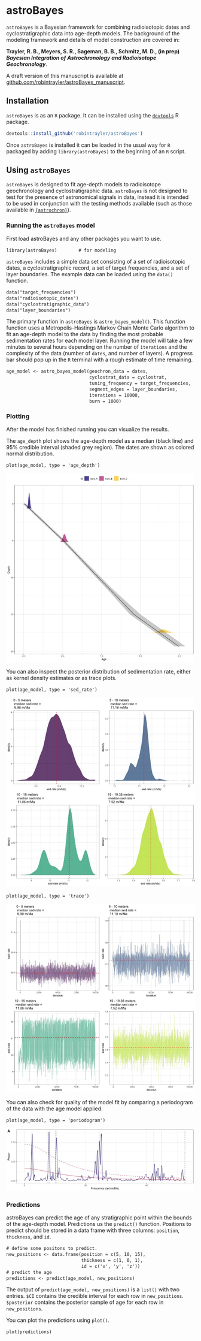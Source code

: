 # astroBayes

`astroBayes` is a Bayesian framework for combining radioisotopic dates and cyclostratigraphic data into age-depth models. The background of the modeling framework and details of model construction are covered in: 

**Trayler, R. B., Meyers, S. R., Sageman, B. B., Schmitz, M. D., (in prep) *Bayesian Integration of Astrochronology and Radioisotope Geochronology***. 

A draft version of this manuscript is available at [github.com/robintrayler/astroBayes_manuscript](https://github.com/robintrayler/astroBayes_manuscript). 

## Installation

`astroBayes` is as an `R` package. It can be installed using the [`devtools`](https://github.com/r-lib/devtools) R package. 

```r
devtools::install_github('robintrayler/astroBayes')
```

Once `astroBayes` is installed it can be loaded in the usual way for `R` packaged by adding `library(astroBayes)` to the beginning of an `R` script.

## Using `astroBayes`

`astroBayes` is designed to fit age-depth models to radioisotope geochronology and cyclostratigraphic data. `astroBayes` is not designed to test for the presence of astronomical signals in data, instead it is intended to be used in conjunction with the testing methods available (such as those available in [`{astrochron}`](https://geoscience.wisc.edu/research/x-ray-fluorescence-xrf-scanner-lab/astrochron-a-computational-tool-for-astrochronology/)). 

### Running the `astroBayes` model

First load astroBayes and any other packages you want to use. 

```
library(astroBayes)        # for modeling
```

`astroBayes` includes a simple data set consisting of a set of radioisotopic dates, a cyclostratigraphic record, a set of target frequencies, and a set of layer boundaries. The example data can be loaded using the `data()` function. 

```
data("target_frequencies")
data("radioisotopic_dates")
data("cyclostratigraphic_data")
data("layer_boundaries")
```

The primary function in `astroBayes` is `astro_bayes_model()`. This function function uses a Metropolis-Hastings Markov Chain Monte Carlo algorithm to fit an age-depth model to the data by finding the most probable sedimentation rates for each model layer. Running the model will take a few minutes to several hours depending on the number of `iterations` and the complexity of the data (number of `dates`,  and number of layers). A progress bar should pop up in the `R` terminal with a rough estimate of time remaining.

```
age_model <- astro_bayes_model(geochron_data = dates,
                               cyclostrat_data = cyclostrat,
                               tuning_frequency = target_frequencies,
                               segment_edges = layer_boundaries,
                               iterations = 10000,
                               burn = 1000)
```


### Plotting 
After the model has finished running you can visualize the results. 

The `age_depth` plot shows the age-depth model as a median (black line) and 95% credible interval (shaded grey region). The dates are shown as colored normal distribution. 

```
plot(age_model, type = 'age_depth')
```
![](./figures/age_depth.jpeg)

You can also inspect the posterior distribution of sedimentation rate, either as  kernel density estimates or as trace plots. 

```
plot(age_model, type = 'sed_rate')
```
![](./figures/sed_rate.jpeg)

```
plot(age_model, type = 'trace')
```
![](./figures/trace.jpeg)

You can also check for quality of the model fit by comparing a periodogram of the data with the age model applied.

```
plot(age_model, type = 'periodogram')
```
![](./figures/periodogram.jpeg)

### Predictions

astroBayes can predict the age of any stratigraphic point within the bounds of the age-depth model. Predictions us the `predict()` function. Positions to predict should be stored in a data frame with three columns: `position`, `thickness`, and `id`. 

```
# define some positons to predict. 
new_positions <- data.frame(position = c(5, 10, 15), 
                            thickness = c(1, 0, 1), 
                            id = c('x', 'y', 'z'))
# predict the age                            
predictions <- predict(age_model, new_positions)
```

The output of `predict(age_model, new_positions)` is a `list()` with two entries. `$CI` contains the credible interval for each row in `new_positions`. `$posterior` contains the posterior sample of age for each row in `new_positions`. 

You can plot the predictions using `plot()`. 

```
plot(predictions)
```



